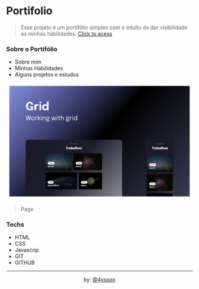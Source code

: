 # Portifolio

> Esse projeto é um portifólio simples com o intuíto de dar visibilidade as minhas hábilidades. [Click to acess](https://alrenp.github.io/AlyssonRenan/)

### Sobre o Portifólio

- Sobre mim
- Minhas Habilidades
- Alguns projetos e estudos

![preview](./.github/preview.png)
> Page

### Techs

- HTML
- CSS
- Javascrip
- GIT
- GITHUB

<hr>
<div align="center">
by:
 <a href="https://alrenp.github.io/AlyssonRenan/"> @4ysson </a>
</div>

